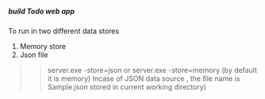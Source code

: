 ##### build Todo web app #########

To run in two different data stores 
1. Memory store
2. Json file

>> server.exe -store=json
or 
>>server.exe -store=memory (by default it is memory)
 Incase of JSON data source , the file name is Sample.json stored in current working directory)